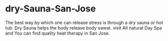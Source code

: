 # dry-Sauna-San-Jose
The best way by which one can release stress is through a dry sauna or hot tub. Dry Sauna helps the body release body sweat. visit All natural Day Spa and You can find quality heat therapy in San Jose.
